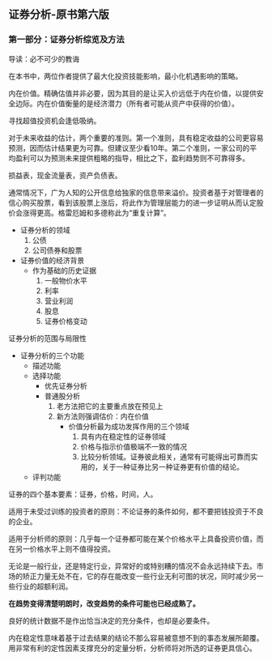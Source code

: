 ## 证券分析-原书第六版

### 第一部分：证券分析综览及方法

导读：必不可少的教诲

在本书中，两位作者提供了最大化投资技能影响，最小化机遇影响的策略。

内在价值。精确估值并非必要，因为其目的是让买入价远低于内在价值，以提供安全边际。内在价值衡量的是经济潜力（所有者可能从资产中获得的价值）。

寻找超值投资机会逢低吸纳。

对于未来收益的估计，两个重要的准则。第一个准则，具有稳定收益的公司更容易预测，因而估计结果更为可靠。但建议至少看10年。第二个准则，一家公司的平均盈利可以为预测未来提供粗略的指导，相比之下，盈利趋势则不可靠得多。

损益表，现金流量表，资产负债表。

通常情况下，广为人知的公开信息给独家的信息带来溢价。投资者基于对管理者的信心购买股票，看到该股票上涨后，将此作为管理层能力的进一步证明从而认定股价会涨得更高。格雷厄姆和多德称此为“重复计算”。

+   证券分析的领域
    1.  公债
    2.  公司债券和股票
+   证券价值的经济背景
    -   作为基础的历史证据
        1.  一般物价水平
        2.  利率
        3.  营业利润
        4.  股息
        5.  证券价格变动

证券分析的范围与局限性

+   证券分析的三个功能
    +   描述功能
    +   选择功能
        -   优先证券分析
        -   普通股分析
            1. 老方法把它的主要重点放在预见上
            2. 新方法则强调估价：内在价值
                +   价值分析最为成功发挥作用的三个领域
                    1. 具有内在稳定性的证券领域
                    2. 价格与指示价值极端不一致的情况
                    3. 比较分析领域。证券彼此相关，通常有可能得出可靠而实用的，关于一种证券比另一种证券更有价值的结论。
    +   评判功能

证券的四个基本要素：证券，价格，时间，人。

适用于未受过训练的投资者的原则：不论证券的条件如何，都不要把钱投资于不良的企业。

适用于分析师的原则：几乎每一个证券都可能在某个价格水平上具备投资价值，而在另一价格水平上则不值得投资。

无论是一般行业，还是特定行业，异常好的或特别糟的情况不会永远持续下去。市场的矫正力量无处不在，它的存在能改变一些行业无利可图的状况，同时减少另一些行业的超额利润。

**在趋势变得清楚明朗时，改变趋势的条件可能也已经成熟了。**

良好的统计数据不是作出恰当决定的充分条件，也却是必要条件。

内在稳定性意味着基于过去结果的结论不那么容易被意想不到的事态发展所颠覆。用非常有利的定性因素支撑充分的定量分析，分析师将对所选的证券更具信心。
